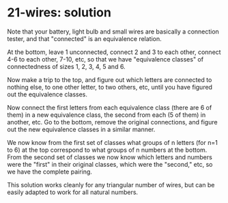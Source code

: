 # 21-wires: solution

Note that your battery, light bulb and small wires are basically a connection tester, and that "connected" is an equivalence relation.

At the bottom, leave 1 unconnected, connect 2 and 3 to each other, connect 4-6 to each other, 7-10, etc, so that we have "equivalence classes" of connectedness of sizes 1, 2, 3, 4, 5 and 6.

Now make a trip to the top, and figure out which letters are connected to nothing else, to one other letter, to two others, etc, until you have figured out the equivalence classes.

Now connect the first letters from each equivalence class (there are 6 of them) in a new equivalence class, the second from each (5 of them) in another, etc. Go to the bottom, remove the original connections, and figure out the new equivalence classes in a similar manner.

We now know from the first set of classes what groups of n letters (for n=1 to 6) at the top correspond to what groups of n numbers at the bottom. From the second set of classes we now know which letters and numbers were the "first" in their original classes, which were the "second," etc, so we have the complete pairing.

This solution works cleanly for any triangular number of wires, but can be easily adapted to work for all natural numbers.
